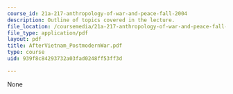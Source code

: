 ```yaml
---
course_id: 21a-217-anthropology-of-war-and-peace-fall-2004
description: Outline of topics covered in the lecture.
file_location: /coursemedia/21a-217-anthropology-of-war-and-peace-fall-2004/939f8c84293732a03fad0248ff53ff3d_AfterVietnam_PostmodernWar.pdf
file_type: application/pdf
layout: pdf
title: AfterVietnam_PostmodernWar.pdf
type: course
uid: 939f8c84293732a03fad0248ff53ff3d

---
```

None
